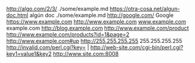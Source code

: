 http://algo.com/2/3/
./some/example.md https://otra-cosa.net/algun-doc.html algún doc
./some/example.md http://google.com/ Google
https://www.example.com
http://www.example.com
www.example.com
example.com
http://blog.example.com
http://www.example.com/product
http://www.example.com/products?id=1&page=2
http://www.example.com#up
http://255.255.255.255
255.255.255.255
http://invalid.com/perl.cgi?key= | http://web-site.com/cgi-bin/perl.cgi?key1=value1&key2
http://www.site.com:8008